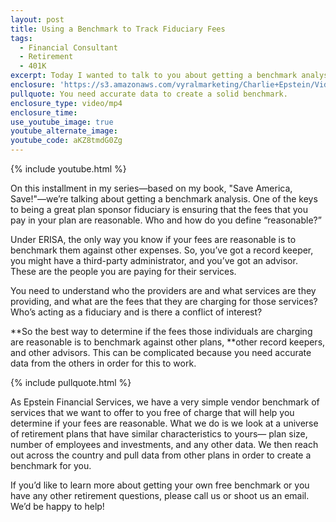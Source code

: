 ```yaml
---
layout: post
title: Using a Benchmark to Track Fiduciary Fees
tags:
  - Financial Consultant
  - Retirement
  - 401K
excerpt: Today I wanted to talk to you about getting a benchmark analysis for determining reasonable fees.
enclosure: 'https://s3.amazonaws.com/vyralmarketing/Charlie+Epstein/Videos/2017+Videos/Using+a+Benchmark+to+Track+Fiduciary+Fees+-+The+401K+Coach.mp4'
pullquote: You need accurate data to create a solid benchmark.
enclosure_type: video/mp4
enclosure_time:
use_youtube_image: true
youtube_alternate_image:
youtube_code: aKZ8tmdG0Zg
---
```



{% include youtube.html %}

On this installment in my series—based on my book, "Save America, Save!"—we’re talking about getting a benchmark analysis. One of the keys to being a great plan sponsor fiduciary is ensuring that the fees that you pay in your plan are reasonable. Who and how do you define “reasonable?”

Under ERISA, the only way you know if your fees are reasonable is to benchmark them against other expenses. So, you’ve got a record keeper, you might have a third-party administrator, and you’ve got an advisor. These are the people you are paying for their services.

You need to understand who the providers are and what services are they providing, and what are the fees that they are charging for those services? Who’s acting as a fiduciary and is there a conflict of interest?

**So the best way to determine if the fees those individuals are charging are reasonable is to benchmark against other plans,&nbsp;**other record keepers, and other advisors. This can be complicated because you need accurate data from the others in order for this to work.

{% include pullquote.html %}

As Epstein Financial Services, we have a very simple vendor benchmark of services that we want to offer to you free of charge that will help you determine if your fees are reasonable. What we do is we look at a universe of retirement plans that have similar characteristics to yours— plan size, number of employees and investments, and any other data. We then reach out across the country and pull data from other plans in order to create a benchmark for you.

If you’d like to learn more about getting your own free benchmark or you have any other retirement questions, please call us or shoot us an email. We’d be happy to help!&nbsp;
<br>&nbsp;

&nbsp;